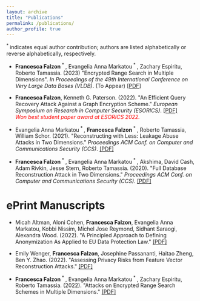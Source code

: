 ```yaml
---
layout: archive
title: "Publications"
permalink: /publications/
author_profile: true
---
```

<sup> * </sup> indicates equal author contribution; authors are listed alphabetically or reverse alphabetically, respectively. 

* **Francesca Falzon**<sup> * </sup>, Evangelia Anna Markatou<sup> * </sup>, Zachary Espiritu, Roberto Tamassia. (2023) "Encrypted Range Search in Multiple Dimensions". <i>In Proceedings of the 49th International Conference on Very Large Data Bases (VLDB)</i>. (To Appear) [[PDF]](https://eprint.iacr.org/2022/1076.pdf)
  
* **Francesca Falzon**, Kenneth G. Paterson. (2022). "An Efficient Query Recovery Attack Against a Graph Encryption Scheme." <i>European Symposium on Research in Computer Security (ESORICS)</i>. [[PDF]](http://ffalzon.github.io/files/ges_qr.pdf) <br><i style="color:red;">Won best student paper award at ESORICS 2022.</i>

* Evangelia Anna Markatou<sup> * </sup>, **Francesca Falzon**<sup> * </sup>, Roberto Tamassia, William Schor. (2021). "Reconstructing with Less: Leakage Abuse Attacks in Two Dimensions." <i>Proceedings ACM Conf. on Computer and Communications Security (CCS)</i>. [[PDF]](http://ffalzon.github.io/files/adr.pdf)

* **Francesca Falzon**<sup> * </sup>, Evangelia Anna Markatou<sup> * </sup>, Akshima, David Cash, Adam Rivkin, Jesse Stern, Roberto Tamassia. (2020). "Full Database Reconstruction Attack in Two Dimensions." <i>Proceedings ACM Conf. on Computer and Communications Security (CCS)</i>. [[PDF]](http://ffalzon.github.io/files/fdr.pdf)


ePrint Manuscripts
======= 
* Micah Altman, Aloni Cohen, **Francesca Falzon**, Evangelia Anna Markatou, Kobbi Nissim, Michel Jose Reymond, Sidhant Saraogi, Alexandra Wood. (2022). "A Principled Approach to Defining Anonymization As Applied to EU Data Protection Law." [[PDF]](https://papers.ssrn.com/sol3/papers.cfm?abstract_id=4104748)

* Emily Wenger, **Francesca Falzon**, Josephine Passananti, Haitao Zheng, Ben Y. Zhao. (2022). "Assessing Privacy Risks from Feature Vector Reconstruction Attacks." [[PDF]](http://ffalzon.github.io/files/reconstruct.pdf)

* **Francesca Falzon**<sup> * </sup>, Evangelia Anna Markatou<sup> * </sup>, Zachary Espiritu, Roberto Tamassia. (2022). "Attacks on Encrypted Range Search Schemes in Multiple Dimensions." [[PDF]](https://eprint.iacr.org/2022/090.pdf)
